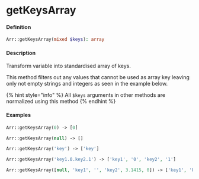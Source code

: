 # getKeysArray

#### Definition

```php
Arr::getKeysArray(mixed $keys): array
```

#### Description

Transform variable into standardised array of keys.

This method filters out any values that cannot be used as array key leaving only not empty strings and integers as seen in the example below.

{% hint style="info" %}
All `$keys` arguments in other methods are normalized using this method
{% endhint %}

#### Examples

```php
Arr::getKeysArray(0) -> [0]

Arr::getKeysArray(null) -> []

Arr::getKeysArray('key') -> ['key']

Arr::getKeysArray('key1.0.key2.1') -> ['key1', '0', 'key2', '1']

Arr::getKeysArray([null, 'key1', '', 'key2', 3.1415, 0]) -> ['key1', 'key2', 0]
```

